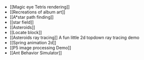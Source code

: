 - [[Magic eye Tetris rendering]]
- [[Recreations of album art]]
- [[A*star path finding]]
- [[star field]]
- [[Asteroids]]
- [[Locate block]]
- [[Asteroids ray tracing]] A fun little 2d topdown ray tracing demo
- [[Spring animation 2d]]
- [[P5 image processing Demo]]
- [[Ant Behavior Simulator]]